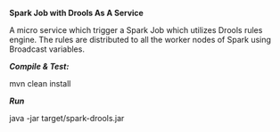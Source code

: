 **Spark Job with Drools As A Service**

A micro service which trigger a Spark Job which utilizes Drools rules
engine. The rules are distributed to all the worker nodes of Spark using
Broadcast variables.

**_Compile & Test:_**

mvn clean install

**_Run_**

java -jar target/spark-drools.jar
